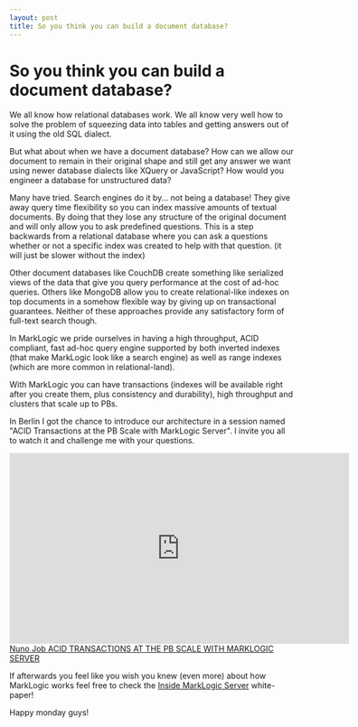 ```yaml
---
layout: post
title: So you think you can build a document database?
---
```


# So you think you can build a document database?

We all know how relational databases work. We all know very well how to solve the problem of squeezing data into tables and getting answers out of it using the old SQL dialect.

But what about when we have a document database? How can we allow our document to remain in their original shape and still get any answer we want using newer database dialects like XQuery or JavaScript? How would you engineer a database for unstructured data?

Many have tried.  Search engines do it by... not being a database! They give away query time flexibility so you can index massive amounts of textual documents.  By doing that they lose any structure of the original document and will only allow you to ask predefined questions. This is a step backwards from a relational database where you can ask a questions whether or not a specific index was created to help with that question. (it will just be slower without the index)

Other document databases like CouchDB create something like serialized views of the data that give you query performance at the cost of ad-hoc queries. Others like MongoDB allow you to create relational-like indexes on top documents in a somehow flexible way by giving up on transactional guarantees.  Neither of these approaches provide any satisfactory form of full-text search though.

In MarkLogic we pride ourselves in having a high throughput, ACID compliant, fast ad-hoc query engine supported by both inverted indexes (that make MarkLogic look like a search engine) as well as range indexes (which are more common in relational-land).

With MarkLogic you can have transactions (indexes will be available right after you create them, plus consistency and durability), high throughput and clusters that scale up to PBs.

In Berlin I got the chance to introduce our architecture in a session named "ACID Transactions at the PB Scale with MarkLogic Server". I invite you all to watch it and challenge me with your questions.

<iframe src="http://player.vimeo.com/video/26777627?byline=0&amp;portrait=0&amp;color=c9ff23" width="601" height="338" frameborder="0" webkitAllowFullScreen allowFullScreen>
  
</iframe>
<a href="http://vimeo.com/26777627">
Nuno Job ACID TRANSACTIONS AT THE PB SCALE WITH MARKLOGIC SERVER
</a>

If afterwards you feel like you wish you knew (even more) about how MarkLogic works feel free to check the [Inside MarkLogic Server][1] white-paper!

Happy monday guys!

[1]: http://www.odbms.org/download/inside-marklogic-server.pdf